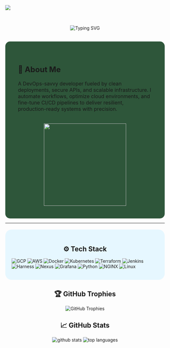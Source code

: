   

![](https://komarev.com/ghpvc/?username=karadhub&base=1000)<!-- 🧠 Typing Intro -->
<meta name="viewport" content="width=device-width, initial-scale=1.0">
<div style="background-color:#; padding: 20px 0; border-radius: 10px; ">
  <p style="text-align: center;">
    <img class="responsive-img" src="https://readme-typing-svg.herokuapp.com?font=Fira+Code&size=32&duration=3000&pause=1000&&color=F44336&&center=true&vCenter=true&width=800&lines=Hi+🙋‍♂️%2C+I'm+Vaibhav!;DevOps+Engineer;Marathi+Soil+🌱" alt="Typing SVG"/>
  </p>
</div>

<!-- ABOUT ME Section -->
<div align="center" style="background-color: #2e563aff; border-radius: 15px; padding: 30px; display: flex; flex-wrap: wrap; justify-content: space-between; align-items: center;">

<div style="flex: 1; min-width: 280px; max-width: 600px; text-align: left; padding: 10px; font-size: 16px;">

## 💬 About Me
A DevOps-savvy developer fueled by clean deployments, secure APIs, and scalable infrastructure. I automate workflows, optimize cloud environments, and fine-tune CI/CD pipelines to deliver resilient, production-ready systems with precision.
</div>

<div style="flex: 1; min-width: 200px; text-align: center; padding: 10px;">
  <img src="https://media.giphy.com/media/ZVik7pBtu9dNS/giphy.gif" width="260" />
</div>
</div>

---

<!-- TECH STACK Section -->
<div style="background-color:#E6F7FF; border-radius: 20px; padding: 20px; margin-top: 20px;">
<h2 align="center">⚙️ Tech Stack</h2>

<p align="center">
  
![GCP](https://img.shields.io/badge/Google_Cloud-4285F4?style=flat&logo=googlecloud&logoColor=white) 
![AWS](https://img.shields.io/badge/AWS-232F3E?style=flat&logo=amazonaws&logoColor=white)
![Docker](https://img.shields.io/badge/Docker-2496ED?style=flat&logo=docker&logoColor=white) 
![Kubernetes](https://img.shields.io/badge/Kubernetes-326CE5?style=flat&logo=kubernetes&logoColor=white) 
![Terraform](https://img.shields.io/badge/Terraform-623CE4?style=flat&logo=terraform&logoColor=white) 
![Jenkins](https://img.shields.io/badge/Jenkins-D24939?style=flat&logo=jenkins&logoColor=white) 
![Harness](https://img.shields.io/badge/Harness-3949AB?style=flat&logo=harness&logoColor=white) 
![Nexus](https://img.shields.io/badge/Nexus-143055?style=flat&logo=sonatype&logoColor=white) 
![Grafana](https://img.shields.io/badge/Grafana-F46800?style=flat&logo=grafana&logoColor=white)
![Python](https://img.shields.io/badge/Python-3776AB?style=flat&logo=python&logoColor=white) 
![NGINX](https://img.shields.io/badge/Nginx-009639?style=flat&logo=nginx&logoColor=white) 
![Linux](https://img.shields.io/badge/Linux-FCC624?style=flat&logo=linux&logoColor=black) 

</p>

</div>

<h2 align="center">🏆 GitHub Trophies</h2>

<p align="center">
  <img src="https://github-profile-trophy.vercel.app/?username=karadhub&title=-Stars&theme=gruvbox&no-frame=true&no-bg=true&margin-w=10&column=8"  alt="GitHub Trophies"/>
</p>
      <section id="stats" class="section" align="center">
        <h2 class="section-title">📈 GitHub Stats</h2>
        <div class="card github-stats-container github-stats-card">
          <img src="https://github-readme-stats.vercel.app/api?username=karadhub&show_icons=true&theme=vision-friendly-dark&bg_color=00000000&hide_border=true" alt="github stats">
          <img src="https://github-readme-stats.vercel.app/api/top-langs/?username=karadhub&layout=compact&theme=vision-friendly-dark&bg_color=00000000&hide_border=true" alt="top languages">
        </div>
      </section>



